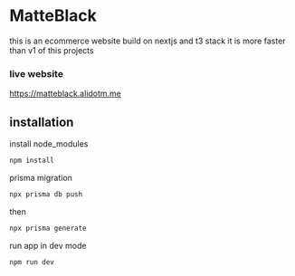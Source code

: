 # MatteBlack

this is an ecommerce website build on nextjs and t3 stack it is more faster than v1 of this projects

### live website

https://matteblack.alidotm.me

## installation

install node_modules

```sh
npm install
```

prisma migration

```sh
npx prisma db push
```

then

```sh
npx prisma generate
```

run app in dev mode

```sh
npm run dev
```
